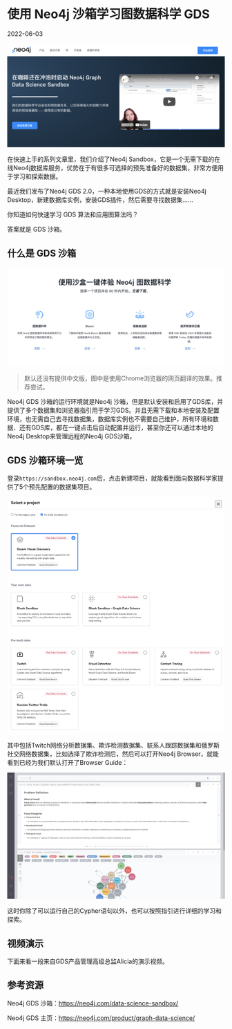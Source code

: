 # 使用 Neo4j 沙箱学习图数据科学 GDS

2022-06-03

![](learn-gds-by-sandbox/gds-sandbox-home.png)

在快速上手的系列文章里，我们介绍了Neo4j Sandbox，它是一个无需下载的在线Neo4j数据库服务，优势在于有很多可选择的预先准备好的数据集，非常方便用于学习和探索数据。

最近我们发布了Neo4j GDS 2.0，一种本地使用GDS的方式就是安装Neo4j Desktop，新建数据库实例，安装GDS插件，然后需要寻找数据集……

你知道如何快速学习 GDS 算法和应用图算法吗？

答案就是 GDS 沙箱。

## 什么是 GDS 沙箱

![gds-sandbox-feaatures](learn-gds-by-sandbox/gds-sandbox-feaatures.png)

> 默认还没有提供中文版，图中是使用Chrome浏览器的网页翻译的效果。推荐尝试。

Neo4j GDS 沙箱的运行环境就是Neo4j 沙箱，但是默认安装和启用了GDS库，并提供了多个数据集和浏览器指引用于学习GDS。并且无需下载和本地安装及配置环境，也无需自己去寻找数据集，数据库实例也不需要自己维护，所有环境和数据、还有GDS库，都在一键点击后自动配置并运行，甚至你还可以通过本地的Neo4j Desktop来管理远程的Neo4j GDS沙箱。

## GDS 沙箱环境一览

登录`https://sandbox.neo4j.com`后，点击新建项目，就能看到面向数据科学家提供了5个预先配置的数据集项目。

![](learn-gds-by-sandbox/gds-sandbox-projects.png)

其中包括Twitch网络分析数据集、欺诈检测数据集、联系人跟踪数据集和俄罗斯社交网络数据集，比如选择了欺诈检测后，然后可以打开Neo4j Browser，就能看到已经为我们默认打开了Browser Guide：

![](learn-gds-by-sandbox/neo4j-gds-sandbox-fraud.png)

这时你除了可以运行自己的Cypher语句以外，也可以按照指引进行详细的学习和探索。

## 视频演示

下面来看一段来自GDS产品管理高级总监Alicia的演示视频。

## 参考资源

Neo4j GDS 沙箱：<https://neo4j.com/data-science-sandbox/>

Neo4j GDS 主页：<https://neo4j.com/product/graph-data-science/>